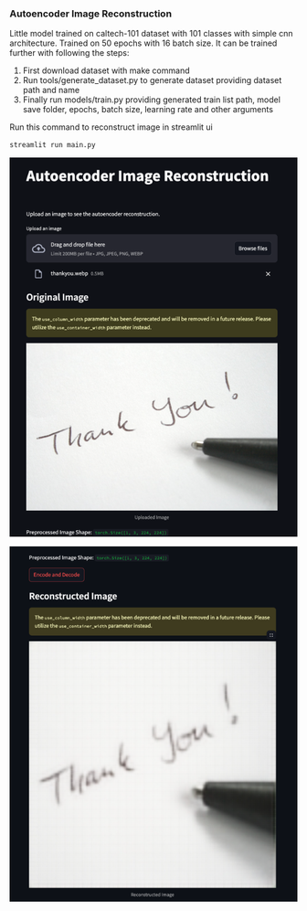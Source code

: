### Autoencoder Image Reconstruction

Little model trained on caltech-101 dataset with 101 classes with simple cnn architecture.
Trained on 50 epochs with 16 batch size. It can be trained further with following the steps:
1. First download dataset with make command
2. Run tools/generate_dataset.py to generate dataset providing dataset path and name
3. Finally run models/train.py providing generated train list path, model save folder, epochs, batch size, learning rate and other arguments

Run this command to reconstruct image in streamlit ui
```bash
streamlit run main.py
```

![Original Image](results/images/img.png)

![Reconstructed Image](results/images/img2.png)